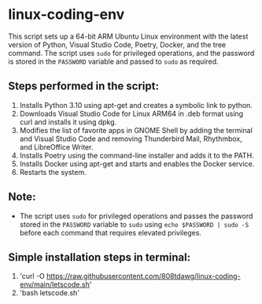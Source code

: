 # linux-coding-env
This script sets up a 64-bit ARM Ubuntu Linux environment with the latest version of Python, Visual Studio Code, Poetry, Docker, and the tree command. The script uses `sudo` for privileged operations, and the password is stored in the `PASSWORD` variable and passed to `sudo` as required. 

## Steps performed in the script:
1. Installs Python 3.10 using apt-get and creates a symbolic link to python.
2. Downloads Visual Studio Code for Linux ARM64 in .deb format using curl and installs it using dpkg.
3. Modifies the list of favorite apps in GNOME Shell by adding the terminal and Visual Studio Code and removing Thunderbird Mail, Rhythmbox, and LibreOffice Writer.
4. Installs Poetry using the command-line installer and adds it to the PATH.
5. Installs Docker using apt-get and starts and enables the Docker service.
6. Restarts the system.

## Note:
- The script uses `sudo` for privileged operations and passes the password stored in the `PASSWORD` variable to `sudo` using `echo $PASSWORD | sudo -S` before each command that requires elevated privileges.

## Simple installation steps in terminal:
1. 'curl -O https://raw.githubusercontent.com/808tdawg/linux-coding-env/main/letscode.sh' 
2. 'bash letscode.sh'